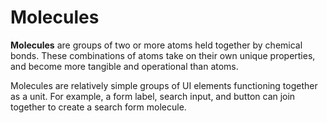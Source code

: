 # Molecules

**Molecules** are groups of two or more atoms held together by chemical bonds. These combinations of atoms take on their own unique properties, and become more tangible and operational than atoms.

Molecules are relatively simple groups of UI elements functioning together as a unit. For example, a form label, search input, and button can join together to create a search form molecule.
